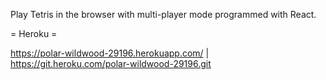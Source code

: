 Play Tetris in the browser with multi-player mode programmed with React.

= Heroku =

https://polar-wildwood-29196.herokuapp.com/ | https://git.heroku.com/polar-wildwood-29196.git
